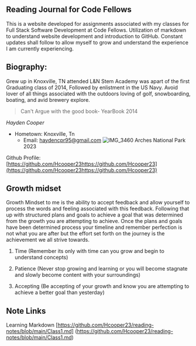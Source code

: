 ## Reading Journal for Code Fellows 

This is a website developed for assignments associated with my classes for Full Stack Software Development at Code Fellows. Utilization of markdown to understand website development and introduction to GitHub. Constant updates shall follow to allow myself to grow and understand the experience I am currently experiencing. 

## Biography:

Grew up in Knoxville, TN attended L&N Stem Academy was apart of the first Graduating class of 2014, Followed by enlistment in the US Navy. Avoid lover of all things associated with the outdoors loving of golf, snowboarding, boating, and avid brewery explore. 
>Can't Argue with the good book- YearBook 2014

  _Hayden Cooper_   
   * Hometown: Knoxville, Tn 
     * Email: haydencpr95@gmail.com
![IMG_3460](https://user-images.githubusercontent.com/125910046/220201696-9db46c2b-5033-48cc-84b9-27e0f5244fcf.png)
Arches National Park 2023

Github Profile:[https://github.com/Hcooper23https://github.com/Hcooper23](https://github.com/Hcooper23https://github.com/Hcooper23)

## Growth midset 
Growth Mindset to me is the ability to accept feedback and allow yourself to process the words and feeling associated with this feedback. Following that up with structured plans and goals to achieve a goal that was determined from the growth you are attempting to achieve. Once the plans and goals have been determined process your timeline and remember perfection is not what you are after but the effort set forth on the journey is the achievement we all strive towards. 

1. Time (Remember its only with time can you grow and begin to understand concepts)

2. Patience (Never stop growing and learning or you will become stagnate and slowly become content with your surroundings)

3. Accepting (Be accepting of your growth and know you are attempting to achieve a better goal than yesterday)

## Note Links

Learning Markdown [https://github.com/Hcooper23/reading-notes/blob/main/Class1.md] (https://github.com/Hcooper23/reading-notes/blob/main/Class1.md)
